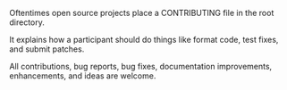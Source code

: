 Oftentimes open source projects place a CONTRIBUTING file in the root directory.

It explains how a participant should do things like format code, test fixes, and submit patches.

All contributions, bug reports, bug fixes, documentation improvements, enhancements, and ideas are welcome.
